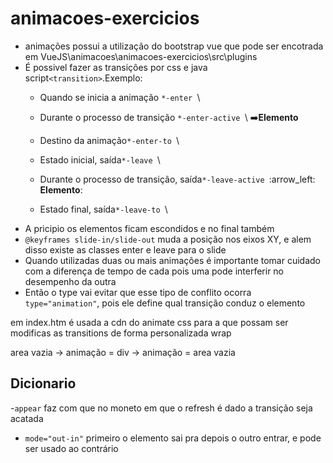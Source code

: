 # animacoes-exercicios

- animações possui a utilização do bootstrap vue que pode ser encotrada em VueJS\animacoes\animacoes-exercicios\src\plugins
- É possivel fazer as transições por css e java script`<transition>`.Exemplo:
    - Quando se inicia a animação   `*-enter `\
	- Durante o processo de transição `*-enter-active `\  :arrow_right:**Elemento**
	- Destino da animação`*-enter-to `\
	
	- Estado inicial, saída`*-leave `\
	- Durante o processo de transição, saída`*-leave-active `\:arrow_left: **Elemento**:
	- Estado final, saída`*-leave-to `\
- A pricipio os elementos ficam escondidos e no final também
- `@keyframes slide-in/slide-out` muda a posição nos eixos XY, e alem disso existe as classes enter e leave para o slide
- Quando utilizadas duas ou mais animações é importante tomar cuidado com a diferença de tempo de cada pois uma pode interferir no desempenho da outra
- Então o type vai evitar que esse tipo de conflito ocorra `type="animation"`, pois ele define qual transição conduz o elemento

em index.htm é usada a cdn do animate css para a que possam ser modificas as transitions de forma personalizada
wrap

area vazia -> animação = div -> animação = area vazia

## Dicionario
-`appear` faz com que no moneto em que o refresh é dado a transição seja acatada
- `mode="out-in"` primeiro o elemento sai pra depois o outro entrar, e pode ser usado ao contrário

